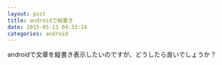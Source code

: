 ```yaml
---
layout: post
title: androidで縦書き
date: 2015-05-13 04:33:14
categories: android
---
```

<p>androidで文章を縦書き表示したいのですが、どうしたら良いでしょうか？</p>
